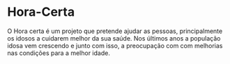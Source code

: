 # Hora-Certa
O Hora certa é um projeto que pretende ajudar as pessoas, principalmente os idosos a cuidarem melhor da sua saúde. Nos últimos anos a população idosa vem crescendo e junto com isso, a preocupação com com melhorias nas condições para a melhor idade.
